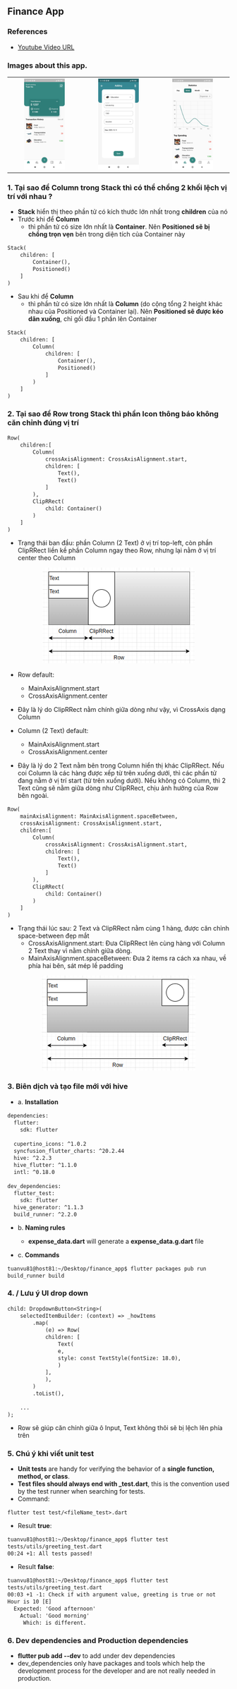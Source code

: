 ## Finance App 

### References
- [Youtube Video URL](https://www.youtube.com/watch?v=9-QFt-cWZV8&t=11s)

### Images about this app.
<table align="center">
  <tr align="center">
    <th>
        <img
            src="https://github.com/tuanvu9981/finance_app/blob/master/screenshot/main.jpg"
            width="60%" 
            height="60%"
        />
    </th>
    <th>
        <img 
            src="https://github.com/tuanvu9981/finance_app/blob/master/screenshot/add.jpg"
            width="60%" 
            height="60%"
        />
    </th>
    <th>
        <img 
            src="https://github.com/tuanvu9981/finance_app/blob/master/screenshot/statistic.jpg"
            width="60%" 
            height="60%"
        />
    </th>
  </tr>
</table>

### 1. Tại sao để Column trong Stack thì có thể chồng 2 khối lệch vị trí với nhau ?
- **Stack** hiển thị theo phần tử có kích thước lớn nhất trong **children** của nó 
- Trước khi để **Column**
    - thì phần tử có size lớn nhất là **Container**. Nên **Positioned sẽ bị chồng trọn vẹn** bên trong diện tích của Container này 
```
Stack(
	children: [
		Container(),
		Positioned()
    ]
)
```
- Sau khi để **Column**
    - thì phần tử có size lớn nhất là **Column** (do cộng tổng 2 height khác nhau của Positioned và Container lại). Nên **Positioned sẽ được kéo dãn xuống**, chỉ gối đầu 1 phần lên Container
```
Stack(
	children: [
        Column(
            children: [
                Container(),
		        Positioned()       
            ]
        )
    ]
)
``` 

### 2. Tại sao để Row trong Stack thì phần Icon thông báo không căn chỉnh đúng vị trí 
```
Row(
    children:[
        Column(
            crossAxisAlignment: CrossAxisAlignment.start,
            children: [
                Text(),
                Text()       
            ]
        ),
        ClipRRect(
            child: Container()
        )
    ]
)
```
- Trạng thái ban đầu: phần Column (2 Text) ở vị trí top-left, còn phần ClipRRect liền kề  phần Column ngay theo Row, nhưng lại nằm ở vị trí center theo Column
<p align="center">
    <img src="https://github.com/tuanvu9981/finance_app/blob/master/screenshot/before.png" />
<p>

- Row default:
    - MainAxisAlignment.start
    - CrossAxisAlignment.center 
- Đây là lý do ClipRRect nằm chính giữa dòng như vậy, vì CrossAxis dạng Column 

- Column (2 Text) default: 
    - MainAxisAlignment.start
    - CrossAxisAlignment.center
- Đây là lý do 2 Text nằm bên trong Column hiển thị khác ClipRRect. Nếu coi Column là các hàng được xếp từ trên xuống dưới, thì các phần tử đang nằm ở vị trí start (từ trên xuống dưới). Nếu không có Column, thì 2 Text cũng sẽ nằm giữa dòng như ClipRRect, chịu ảnh hưởng của Row bên ngoài.

```
Row(
    mainAxisAlignment: MainAxisAlignment.spaceBetween,
    crossAxisAlignment: CrossAxisAlignment.start,
    children:[
        Column(
            crossAxisAlignment: CrossAxisAlignment.start,
            children: [
                Text(),
                Text()       
            ]
        ),
        ClipRRect(
            child: Container()
        )
    ]
)
```
- Trạng thái lúc sau: 2 Text và ClipRRect nằm cùng 1 hàng, được căn chỉnh space-between đẹp mắt 
    - CrossAxisAlignment.start: Đưa ClipRRect lên cùng hàng với Column 2 Text thay vì nằm chính giữa dòng.
    - MainAxisAlignment.spaceBetween: Đưa 2 items ra cách xa nhau, về phía hai bên, sát mép lề padding
<p align="center">
    <img src="https://github.com/tuanvu9981/finance_app/blob/master/screenshot/after.png" />
<p> 

### 3. Biên dịch và tạo file mới với hive 
- a. **Installation**
```
dependencies:
  flutter:
    sdk: flutter

  cupertino_icons: ^1.0.2
  syncfusion_flutter_charts: ^20.2.44
  hive: ^2.2.3
  hive_flutter: ^1.1.0
  intl: ^0.18.0

dev_dependencies:
  flutter_test:
    sdk: flutter
  hive_generator: ^1.1.3
  build_runner: ^2.2.0
```

- b. **Naming rules**
    - **expense_data.dart** will generate a **expense_data.g.dart** file

- c. **Commands**
```
tuanvu81@host81:~/Desktop/finance_app$ flutter packages pub run build_runner build
```

### 4. / Lưu ý UI drop down 
```
child: DropdownButton<String>(
    selectedItemBuilder: (context) => _howItems
        .map(
            (e) => Row(
            children: [
                Text(
                e,
                style: const TextStyle(fontSize: 18.0),
                )
            ],
            ),
        )
        .toList(),
    
    ...
);
```
- Row sẽ giúp căn chính giữa ô Input, Text không thôi sẽ bị lệch lên phía trên

### 5. Chú ý khi viết unit test
- **Unit tests** are handy for verifying the behavior of a **single function, method, or class**. 
- **Test files should always end with _test.dart**, this is the convention used by the test runner when searching for tests.
- Command: 
```
flutter test test/<fileName_test>.dart
```

- Result **true**: 
```
tuanvu81@host81:~/Desktop/finance_app$ flutter test tests/utils/greeting_test.dart 
00:24 +1: All tests passed! 
```

- Result **false**: 
```
tuanvu81@host81:~/Desktop/finance_app$ flutter test tests/utils/greeting_test.dart 
00:03 +1 -1: Check if with argument value, greeting is true or not Hour is 10 [E]                                                  
  Expected: 'Good afternoon'
    Actual: 'Good morning'
     Which: is different.
```

### 6. Dev dependencies and Production dependencies
- **flutter pub add <packagename> --dev** to add under dev dependencies
- dev_dependencies only have packages and tools which help the development process for the developer and are not really needed in production.
